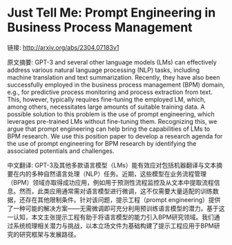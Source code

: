 # Just Tell Me: Prompt Engineering in Business Process Management

链接: http://arxiv.org/abs/2304.07183v1

原文摘要:
GPT-3 and several other language models (LMs) can effectively address various
natural language processing (NLP) tasks, including machine translation and text
summarization. Recently, they have also been successfully employed in the
business process management (BPM) domain, e.g., for predictive process
monitoring and process extraction from text. This, however, typically requires
fine-tuning the employed LM, which, among others, necessitates large amounts of
suitable training data. A possible solution to this problem is the use of
prompt engineering, which leverages pre-trained LMs without fine-tuning them.
Recognizing this, we argue that prompt engineering can help bring the
capabilities of LMs to BPM research. We use this position paper to develop a
research agenda for the use of prompt engineering for BPM research by
identifying the associated potentials and challenges.

中文翻译:
GPT-3及其他多款语言模型（LMs）能有效应对包括机器翻译与文本摘要在内的多种自然语言处理（NLP）任务。近期，这些模型在业务流程管理（BPM）领域亦取得成功应用，例如用于预测性流程监控及从文本中提取流程信息。然而，此类应用通常需对语言模型进行微调，这不仅需要大量适配的训练数据，还存在其他限制条件。针对该问题，提示工程（prompt engineering）提供了一种可能的解决方案——无需微调即可充分利用预训练语言模型的潜力。基于这一认知，本文主张提示工程有助于将语言模型的能力引入BPM研究领域。我们通过系统梳理相关潜力与挑战，以本立场文件为基础构建了提示工程应用于BPM研究的研究框架与发展路径。
